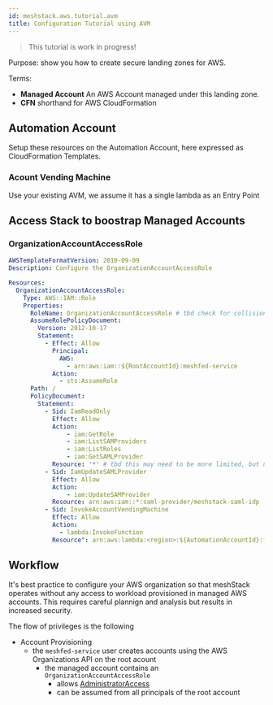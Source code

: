 ```yaml
---
id: meshstack.aws.tutorial.avm
title: Configuration Tutorial using AVM
---
```


> This tutorial is work in progress!

Purpose: show you how to create secure landing zones for AWS.

Terms:

- **Managed Account** An AWS Account managed under this landing zone.
- **CFN** shorthand for AWS CloudFormation

## Automation Account

Setup these resources on the Automation Account, here expressed as CloudFormation Templates.

### Acount Vending Machine

Use your existing AVM, we assume it has a single lambda as an Entry Point

## Access Stack to boostrap Managed Accounts

### OrganizationAccountAccessRole

```yaml
AWSTemplateFormatVersion: 2010-09-09
Description: Configure the OrganizationAccountAccessRole

Resources:
  OrganizationAccountAccessRole:
    Type: AWS::IAM::Role
    Properties:
      RoleName: OrganizationAccountAccessRole # tbd check for collisions with existing roles
      AssumeRolePolicyDocument:
        Version: 2012-10-17
        Statement:
          - Effect: Allow
            Principal:
              AWS:
                - arn:aws:iam::${RootAccountId}:meshfed-service
            Action:
              - sts:AssumeRole
      Path: /
      PolicyDocument:
        Statement:
          - Sid: IamReadOnly
            Effect: Allow
            Action:
                - iam:GetRole
                - iam:ListSAMProviders
                - iam:ListRoles
                - iam:GetSAMLProvider
            Resource: '*' # tbd this may need to be more limited, but needs access on the LZ StackSet
          - Sid: IamUpdateSAMLProvider
            Effect: Allow
            Action:
                - iam:UpdateSAMProvider
            Resource: arn:aws:iam::*:saml-provider/meshstack-saml-idp
          - Sid: InvokeAccountVendingMachine
            Effect: Allow
            Action:
              - lambda:InvokeFunction
            Resource": arn:aws:lambda:<region>:${AutomationAccountId}:function:AVMEntryPoint
```
 

## Workflow

It's best practice to configure your AWS organization so that meshStack operates without any access to workload provisioned in managed AWS accounts. This requires careful plannign and analysis but results in increased security.

The flow of privileges is the following

- Account Provisioning
  - the `meshfed-service` user creates accounts using the AWS Organizations API on the root acount
    - the managed account contains an `OrganizationAccountAccessRole`
      - allows [AdministratorAccess](https://docs.aws.amazon.com/IAM/latest/UserGuide/access_policies_managed-vs-inline.html)
      - can be assumed from all principals of the root account
 